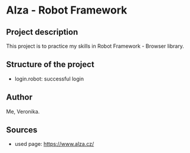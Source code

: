 # Alza - Robot Framework

## Project description
This project is to practice my skills in Robot Framework - Browser library. 

## Structure of the project
- login.robot: successful login  

## Author
Me, Veronika.

## Sources
- used page: https://www.alza.cz/ 
